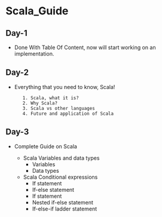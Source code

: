 # Scala_Guide

## Day-1
* Done With Table Of Content, now will start working on an implementation.

## Day-2
* Everything that you need to know, Scala!
          
         1.	Scala, what it is?
         2.	Why Scala?
         3.	Scala vs other languages  
         4.	Future and application of Scala

## Day-3

* Complete Guide on Scala

  * Scala Variables and data types
    * Variables
    * Data types
  * Scala Conditional expressions
    * If statement
    * If-else statement
    * If statement
    * Nested if-else statement
    * If-else-if ladder statement
